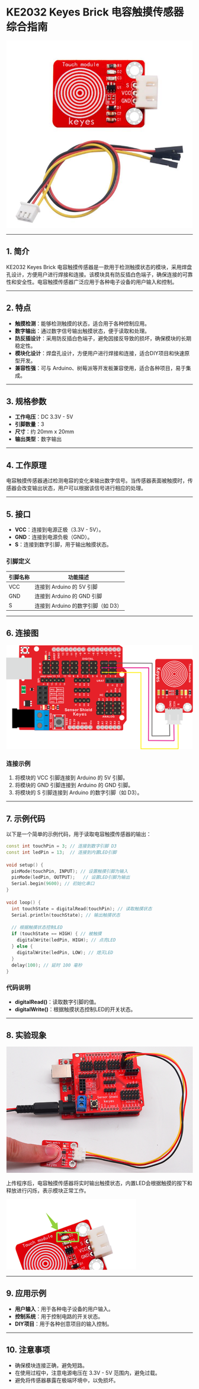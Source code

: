 # KE2032 Keyes Brick 电容触摸传感器综合指南

![image-20250317161254598](media/image-20250317161254598.png)

---

## 1. 简介
KE2032 Keyes Brick 电容触摸传感器是一款用于检测触摸状态的模块，采用焊盘孔设计，方便用户进行焊接和连接。该模块具有防反插白色端子，确保连接的可靠性和安全性。电容触摸传感器广泛应用于各种电子设备的用户输入和控制。

---

## 2. 特点
- **触摸检测**：能够检测触摸的状态，适合用于各种控制应用。
- **数字输出**：通过数字信号输出触摸状态，便于读取和处理。
- **防反插设计**：采用防反插白色端子，避免因接反导致的损坏，确保模块的长期稳定性。
- **模块化设计**：焊盘孔设计，方便用户进行焊接和连接，适合DIY项目和快速原型开发。
- **兼容性强**：可与 Arduino、树莓派等开发板兼容使用，适合各种项目，易于集成。

---

## 3. 规格参数
- **工作电压**：DC 3.3V - 5V  
- **引脚数量**：3  
- **尺寸**：约 20mm x 20mm  
- **输出类型**：数字输出  

---

## 4. 工作原理
电容触摸传感器通过检测电容的变化来输出数字信号。当传感器表面被触摸时，传感器会改变输出状态，用户可以根据该信号进行相应的处理。

---

## 5. 接口
- **VCC**：连接到电源正极（3.3V - 5V）。
- **GND**：连接到电源负极（GND）。
- **S**：连接到数字引脚，用于输出触摸状态。

### 引脚定义
| 引脚名称 | 功能描述                     |
|----------|------------------------------|
| VCC      | 连接到 Arduino 的 5V 引脚   |
| GND      | 连接到 Arduino 的 GND 引脚  |
| S      | 连接到 Arduino 的数字引脚（如 D3） |

---

## 6. 连接图
![image-20250317161307475](media/image-20250317161307475.png)

### 连接示例
1. 将模块的 VCC 引脚连接到 Arduino 的 5V 引脚。
2. 将模块的 GND 引脚连接到 Arduino 的 GND 引脚。
3. 将模块的 S 引脚连接到 Arduino 的数字引脚（如 D3）。

---

## 7. 示例代码
以下是一个简单的示例代码，用于读取电容触摸传感器的输出：
```cpp
const int touchPin = 3; // 连接到数字引脚 D3
const int ledPin = 13;  // 连接到内置LED引脚

void setup() {
  pinMode(touchPin, INPUT); // 设置触摸引脚为输入
  pinMode(ledPin, OUTPUT);   // 设置LED引脚为输出
  Serial.begin(9600); // 初始化串口
}

void loop() {
  int touchState = digitalRead(touchPin); // 读取触摸状态
  Serial.println(touchState); // 输出触摸状态

  // 根据触摸状态控制LED
  if (touchState == HIGH) { // 被触摸
    digitalWrite(ledPin, HIGH); // 点亮LED
  } else {
    digitalWrite(ledPin, LOW); // 熄灭LED
  }
  delay(100); // 延时 100 毫秒
}
```

### 代码说明
- **digitalRead()**：读取数字引脚的值。
- **digitalWrite()**：根据触摸状态控制LED的开关状态。

---

## 8. 实验现象
![image-20250319091244765](media/image-20250319091244765.png)

上传程序后，电容触摸传感器将实时输出触摸状态，内置LED会根据触摸的按下和释放进行闪烁，表示模块正常工作。

![image-20250319091326185](media/image-20250319091326185.png)

---

## 9. 应用示例
- **用户输入**：用于各种电子设备的用户输入。
- **控制系统**：用于控制电路的开关状态。
- **DIY项目**：用于各种创意项目的输入控制。

---

## 10. 注意事项
- 确保模块连接正确，避免短路。
- 在使用过程中，注意电源电压在 3.3V - 5V 范围内，避免过载。
- 避免将传感器暴露在极端环境中，以免损坏。

